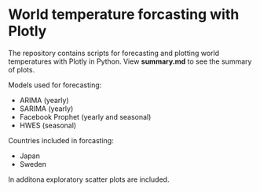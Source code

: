 # World temperature forcasting with Plotly

The repository contains scripts for forecasting and plotting world temperatures with Plotly in Python.
View **summary.md** to see the summary of plots.

Models used for forecasting:
- ARIMA (yearly)
- SARIMA  (yearly)
- Facebook Prophet (yearly and seasonal)
- HWES (seasonal)

Countries included in forcasting:
- Japan
- Sweden

In additona exploratory scatter plots are included.
